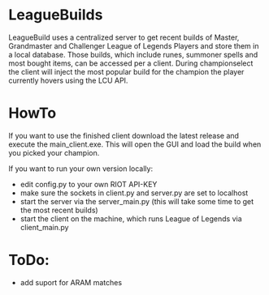 # LeagueBuilds

LeagueBuild uses a centralized server to get recent builds of Master, Grandmaster and Challenger League of Legends Players and store them in a local database. Those builds, which include runes, summoner spells and most bought items, can be accessed per a client. During championselect the client will inject the most popular build for the champion the player currently hovers using the LCU API.

# HowTo

If you want to use the finished client download the latest release and execute the main_client.exe. This will open the GUI and load the build when you picked your champion.

If you want to run your own version locally:
* edit config.py to your own RIOT API-KEY
* make sure the sockets in client.py and server.py are set to localhost
* start the server via the server_main.py (this will take some time to get the most recent builds)
* start the client on the machine, which runs League of Legends via client_main.py

# ToDo:
- add suport for ARAM matches
